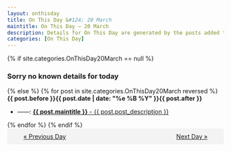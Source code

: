 ```yaml
---
layout: onthisday
title: On This Day &#124; 20 March
maintitle: On This Day — 20 March
description: Details for On This Day are generated by the posts added to the website so the content is subject to changes/updates over time.
categories: [On This Day]
---
```


{% if site.categories.OnThisDay20March == null %}
<h3>Sorry no known details for today</h3>
{% else %}
{% for post in site.categories.OnThisDay20March reversed %}
<strong>{{ post.before }}{{ post.date | date: "%e %B %Y" }}{{ post.after }}</strong>
<ul>
<li> ——: <a class="{{ post.class }}" href="{{ post.url }}"><strong>{{ post.maintitle }}</strong> - {{ post.post_description }}</a></li>
</ul>
{% endfor %}
{% endif %}
<br />
<div style="background-color: #f3f3f3; padding: 10px; border-radius: 5px; text-align: center; display: flex; justify-content: space-evenly;">
<a href="/onthisday/03/03-19">« Previous Day</a>
<span style="visibility:hidden;">[ Visit Leap Year February 29 ]</span>
<a href="/onthisday/03/03-21">Next Day »</a>
</div>
